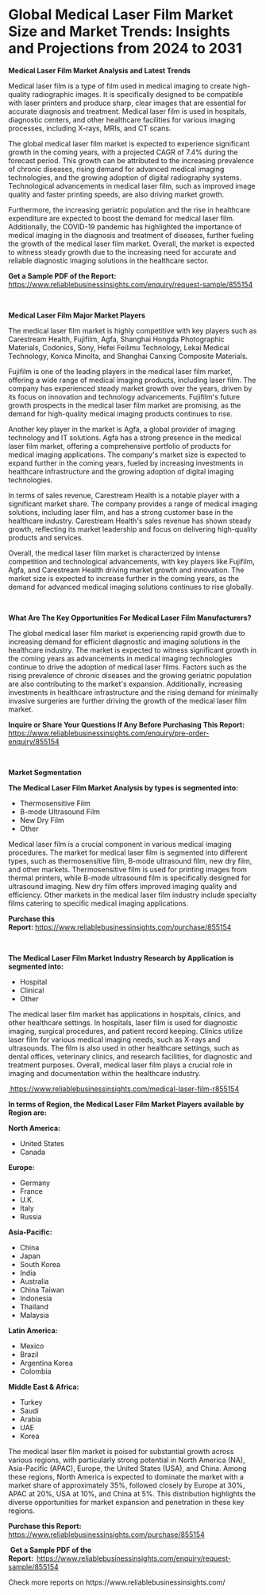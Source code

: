 <p><h1>Global Medical Laser Film Market Size and Market Trends: Insights and Projections from 2024 to 2031</h1></p><p><strong>Medical Laser Film Market Analysis and Latest Trends</strong></p>
<p><p>Medical laser film is a type of film used in medical imaging to create high-quality radiographic images. It is specifically designed to be compatible with laser printers and produce sharp, clear images that are essential for accurate diagnosis and treatment. Medical laser film is used in hospitals, diagnostic centers, and other healthcare facilities for various imaging processes, including X-rays, MRIs, and CT scans.</p><p>The global medical laser film market is expected to experience significant growth in the coming years, with a projected CAGR of 7.4% during the forecast period. This growth can be attributed to the increasing prevalence of chronic diseases, rising demand for advanced medical imaging technologies, and the growing adoption of digital radiography systems. Technological advancements in medical laser film, such as improved image quality and faster printing speeds, are also driving market growth.</p><p>Furthermore, the increasing geriatric population and the rise in healthcare expenditure are expected to boost the demand for medical laser film. Additionally, the COVID-19 pandemic has highlighted the importance of medical imaging in the diagnosis and treatment of diseases, further fueling the growth of the medical laser film market. Overall, the market is expected to witness steady growth due to the increasing need for accurate and reliable diagnostic imaging solutions in the healthcare sector.</p></p>
<p><strong>Get a Sample PDF of the Report:&nbsp;</strong> <a href="https://www.reliablebusinessinsights.com/enquiry/request-sample/855154">https://www.reliablebusinessinsights.com/enquiry/request-sample/855154</a></p>
<p>&nbsp;</p>
<p><strong>Medical Laser Film Major Market Players</strong></p>
<p><p>The medical laser film market is highly competitive with key players such as Carestream Health, Fujifilm, Agfa, Shanghai Hongda Photographic Materials, Codonics, Sony, Hefei Feilimu Technology, Lekai Medical Technology, Konica Minolta, and Shanghai Canxing Composite Materials. </p><p>Fujifilm is one of the leading players in the medical laser film market, offering a wide range of medical imaging products, including laser film. The company has experienced steady market growth over the years, driven by its focus on innovation and technology advancements. Fujifilm's future growth prospects in the medical laser film market are promising, as the demand for high-quality medical imaging products continues to rise.</p><p>Another key player in the market is Agfa, a global provider of imaging technology and IT solutions. Agfa has a strong presence in the medical laser film market, offering a comprehensive portfolio of products for medical imaging applications. The company's market size is expected to expand further in the coming years, fueled by increasing investments in healthcare infrastructure and the growing adoption of digital imaging technologies.</p><p>In terms of sales revenue, Carestream Health is a notable player with a significant market share. The company provides a range of medical imaging solutions, including laser film, and has a strong customer base in the healthcare industry. Carestream Health's sales revenue has shown steady growth, reflecting its market leadership and focus on delivering high-quality products and services.</p><p>Overall, the medical laser film market is characterized by intense competition and technological advancements, with key players like Fujifilm, Agfa, and Carestream Health driving market growth and innovation. The market size is expected to increase further in the coming years, as the demand for advanced medical imaging solutions continues to rise globally.</p></p>
<p>&nbsp;</p>
<p><strong>What Are The Key Opportunities For Medical Laser Film Manufacturers?</strong></p>
<p><p>The global medical laser film market is experiencing rapid growth due to increasing demand for efficient diagnostic and imaging solutions in the healthcare industry. The market is expected to witness significant growth in the coming years as advancements in medical imaging technologies continue to drive the adoption of medical laser films. Factors such as the rising prevalence of chronic diseases and the growing geriatric population are also contributing to the market's expansion. Additionally, increasing investments in healthcare infrastructure and the rising demand for minimally invasive surgeries are further driving the growth of the medical laser film market.</p></p>
<p><strong>Inquire or Share Your Questions If Any Before Purchasing This Report:</strong> <a href="https://www.reliablebusinessinsights.com/enquiry/pre-order-enquiry/855154">https://www.reliablebusinessinsights.com/enquiry/pre-order-enquiry/855154</a></p>
<p>&nbsp;</p>
<p><strong>Market Segmentation</strong></p>
<p><strong>The Medical Laser Film Market Analysis by types is segmented into:</strong></p>
<p><ul><li>Thermosensitive Film</li><li>B-mode Ultrasound Film</li><li>New Dry Film</li><li>Other</li></ul></p>
<p><p>Medical laser film is a crucial component in various medical imaging procedures. The market for medical laser film is segmented into different types, such as thermosensitive film, B-mode ultrasound film, new dry film, and other markets. Thermosensitive film is used for printing images from thermal printers, while B-mode ultrasound film is specifically designed for ultrasound imaging. New dry film offers improved imaging quality and efficiency. Other markets in the medical laser film industry include specialty films catering to specific medical imaging applications.</p></p>
<p><strong>Purchase this Report:&nbsp;</strong><a href="https://www.reliablebusinessinsights.com/purchase/855154">https://www.reliablebusinessinsights.com/purchase/855154</a></p>
<p>&nbsp;</p>
<p><strong>The Medical Laser Film Market Industry Research by Application is segmented into:</strong></p>
<p><ul><li>Hospital</li><li>Clinical</li><li>Other</li></ul></p>
<p><p>The medical laser film market has applications in hospitals, clinics, and other healthcare settings. In hospitals, laser film is used for diagnostic imaging, surgical procedures, and patient record keeping. Clinics utilize laser film for various medical imaging needs, such as X-rays and ultrasounds. The film is also used in other healthcare settings, such as dental offices, veterinary clinics, and research facilities, for diagnostic and treatment purposes. Overall, medical laser film plays a crucial role in imaging and documentation within the healthcare industry.</p></p>
<p><a href="https://www.reliablebusinessinsights.com/medical-laser-film-r855154">&nbsp;https://www.reliablebusinessinsights.com/medical-laser-film-r855154</a></p>
<p><strong>In terms of Region, the Medical Laser Film Market Players available by Region are:</strong></p>
<p>
    <p> <strong> North America: </strong>
        <ul>
            <li>United States</li>
            <li>Canada</li>
        </ul>
        </p> 
    <p> <strong> Europe: </strong>
        <ul>
            <li>Germany</li>
            <li>France</li>
            <li>U.K.</li>
            <li>Italy</li>
            <li>Russia</li>
        </ul>
        </p> 
    <p> <strong> Asia-Pacific: </strong>
        <ul>
            <li>China</li>
            <li>Japan</li>
            <li>South Korea</li>
            <li>India</li>
            <li>Australia</li>
            <li>China Taiwan</li>
            <li>Indonesia</li>
            <li>Thailand</li>
            <li>Malaysia</li>
        </ul>
        </p> 
    <p> <strong> Latin America: </strong>
        <ul>
            <li>Mexico</li>
            <li>Brazil</li>
            <li>Argentina Korea</li>
            <li>Colombia</li>
        </ul>
        </p> 
    <p> <strong> Middle East & Africa: </strong>
        <ul>
            <li>Turkey</li>
            <li>Saudi</li>
            <li>Arabia</li>
            <li>UAE</li>
            <li>Korea</li>
        </ul>
    </p>
    </p>
<p><p>The medical laser film market is poised for substantial growth across various regions, with particularly strong potential in North America (NA), Asia-Pacific (APAC), Europe, the United States (USA), and China. Among these regions, North America is expected to dominate the market with a market share of approximately 35%, followed closely by Europe at 30%, APAC at 20%, USA at 10%, and China at 5%. This distribution highlights the diverse opportunities for market expansion and penetration in these key regions.</p></p>
<p><strong>Purchase this Report: </strong><a href="https://www.reliablebusinessinsights.com/purchase/855154">https://www.reliablebusinessinsights.com/purchase/855154</a></p>
<p>&nbsp;<strong>Get a Sample PDF of the Report:&nbsp;&nbsp;</strong><a href="https://www.reliablebusinessinsights.com/enquiry/request-sample/855154">https://www.reliablebusinessinsights.com/enquiry/request-sample/855154</a></p>
<p><strong></strong></p>
<p>Check more reports on https://www.reliablebusinessinsights.com/</p>